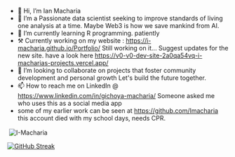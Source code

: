 - 👋 Hi, I’m Ian Macharia
- 👀 I’m a Passionate data scientist seeking to improve standards of living one analysis at a time. Maybe Web3 is how we save mankind from AI.
- 🌱 I’m currently learning R programming. patiently
- ⚒ Currently working on my website : https://i-macharia.github.io/Portfolio/   Still working on it... Suggest updates for the new site. have a look here https://v0-v0-dev-site-2a0qa54vq-i-macharias-projects.vercel.app/
- 💞️ I’m looking to collaborate on projects that foster community development and personal growth Let's build the future together.
- 📫 How to reach me on LinkedIn @ https://www.linkedin.com/in/gichoya-macharia/  Someone asked me who uses this as a social media app
- some of my earlier work can be seen at https://github.com/Imacharia this account died with my school days, needs CPR.

<p>&nbsp;<img align="center" src="https://github-readme-stats.vercel.app/api?username=I-macharia&show_icons=true&locale=en" alt="I-Macharia" /></p>

[![GitHub Streak](https://streak-stats.demolab.com/?user=DenverCoder1)](https://git.io/streak-stats)

<!---
<a href="https://git.io/streak-stats"><img src="https://github-readme-streak-stats.herokuapp.com?user=i-macharia&mode=weekly" alt="GitHub Streak" /></a>


I-Macharia/I-Macharia is a ✨ special ✨ repository because its `README.md` (this file) appears on your GitHub profile.
You can click the Preview link to take a look at your changes.
--->

